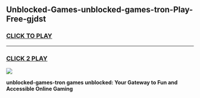 
## Unblocked-Games-unblocked-games-tron-Play-Free-gjdst
<h3>
<a href="https://premium76.site?title=unblocked-games-tron&ref=22A">CLICK TO PLAY</a></h3>
<hr>

<h3>
<a href="https://premium76.site?title=unblocked-games-tron&ref=22A">CLICK 2 PLAY</a>
  
</h3>

<a href="https://premium76.site?title=unblocked-games-tron&ref=22A"><img src="https://clearcache.store/games.png"></a>


**unblocked-games-tron games unblocked: Your Gateway to Fun and Accessible Online Gaming**
